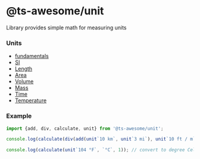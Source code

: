 @ts-awesome/unit
===

Library provides simple math for measuring units


### Units

* [fundamentals](./docs/fundamentals-units.md)
* [SI](./docs/SI-units.md)
* [Length](./docs/length-units.md)
* [Area](./docs/area-units.md)
* [Volume](./docs/volume-units.md)
* [Mass](./docs/mass-units.md)
* [Time](./docs/time-units.md)
* [Temperature](./docs/temperature-units.md)

### Example

```ts
import {add, div, calculate, unit} from '@ts-awesome/unit';

console.log(calculate(div(add(unit`10 km`, unit`3 mi`), unit`10 ft / m`), `m / s`, 5)); // calculate speed in metre per second

console.log(calculate(unit`104 °F`, `°C`, 1)); // convert to degree Celcius
```
